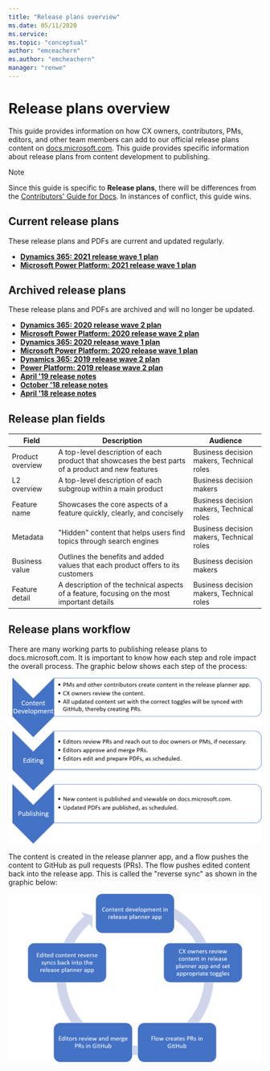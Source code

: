 ```yaml
---
title: "Release plans overview"
ms.date: 05/11/2020
ms.service: 
ms.topic: "conceptual"
author: "emceachern"
ms.author: "emcheachern"
manager: "renwe"
---
```


# Release plans overview

This guide provides information on how CX owners, contributors, PMs, editors, and other team members can add to our official release plans content on [docs.microsoft.com](https://docs.microsoft.com/business-applications-release-notes/). This guide provides specific information about release plans from content development to publishing. 

> [!NOTE]
> Since this guide is specific to **Release plans**, there will be differences from the [Contributors' Guide for Docs](contributors-guide.md). In instances of conflict, this guide wins.

## Current release plans

These release plans and PDFs are current and updated regularly.

- **[Dynamics 365: 2021 release wave 1 plan](https://docs.microsoft.com/dynamics365-release-plan/2021wave1/)**
- **[Microsoft Power Platform: 2021 release wave 1 plan](https://docs.microsoft.com/power-platform-release-plan/2021wave1/)** 

<!--With the **2020 release wave 1 plans**, we implemented to following changes: 
- All release plans release prior to 2019 release wave 2 will no longer be updated.
- **Info about ADO system for updates during publish will be added.**
- Questions about publishing can be sent to the email alias [BAG Release Plans Publishing](mailto:rppub@microsoft.com).-->

<!--| Feature | Notes | PDF |
| -- | -- | -- |
| **[Dynamics 365: 2021 release wave 1 plan](https://docs.microsoft.com/dynamics365-release-plan/2021wave1/)** | Updated regularly. | Updated regularly. |
| **[Microsoft Power Platform: 2021 release wave 1 plan](https://docs.microsoft.com/power-platform-release-plan/2021wave1/)** | Updated regularly. | Updated regularly. |-->

## Archived release plans

These release plans and PDFs are archived and will no longer be updated.

- **[Dynamics 365: 2020 release wave 2 plan](https://docs.microsoft.com/dynamics365-release-plan/2020wave2/)**
- **[Microsoft Power Platform: 2020 release wave 2 plan](https://docs.microsoft.com/power-platform-release-plan/2020wave2/)**
- **[Dynamics 365: 2020 release wave 1 plan](https://docs.microsoft.com/dynamics365-release-plan/2020wave1/index)**
- **[Microsoft Power Platform: 2020 release wave 1 plan](https://docs.microsoft.com/en-us/power-platform-release-plan/2020wave1/)**
- **[Dynamics 365: 2019 release wave 2 plan](https://docs.microsoft.com/dynamics365-release-plan/2019wave2/)**
- **[Power Platform: 2019 release wave 2 plan](https://docs.microsoft.com/power-platform-release-plan/2019wave2/)**
- **[April '19 release notes](https://docs.microsoft.com/business-applications-release-notes/April19/index)**
- **[October '18 release notes](https://docs.microsoft.com/business-applications-release-notes/October18/index)**
- **[April '18 release notes](https://docs.microsoft.com/en-us/business-applications-release-notes/April18/index)** 

<!--With the **2019 release wave 2 plans**, we implemented the following changes:
- Changed the name to "release plans" from "release notes."
- Moved to new repos in GitHub.
- Split the content into two parts: Dynamics 365 and Power Platform. This includes publishing two separate PDFs.  
- Introduced the Release Planner app. PMs use this to input their feature information for the release plans. The information is pushed into GitHub and used for the BAG product roadmap. All content is created and updated int he release planner app.-->

<!--| Feature | Notes | PDF |
| -- | -- | -- |
| **[Dynamics 365: 2020 release wave 1 plan](https://docs.microsoft.com/dynamics365-release-plan/2020wave1/index)** | This release plan is archiv
| **[Dynamics 365: 2019 release wave 2 plan](https://docs.microsoft.com/dynamics365-release-plan/2019wave2/)** | This release plan is archived, and will no longer be updated. | No longer updated. |
| **[Power Platform: 2019 release wave 2 plan](https://docs.microsoft.com/en-us/power-platform-release-plan/2019wave2/)** | This release plan is archived, and will no longer be updated. | No longer updated.|
| **[April '19 release notes](https://docs.microsoft.com/en-us/business-applications-release-notes/April19/index)** | This release plan is archived, and will no longer be updated. | No longer updated. |
| **[October '18 release notes](https://docs.microsoft.com/en-us/business-applications-release-notes/October18/index)** | This release plan is archived, and will no longer be updated. | No longer updated. |
| **[April '18 release notes](https://docs.microsoft.com/en-us/business-applications-release-notes/April18/index)** | This release plan is archived, and will no longer be updated. | No longer updated. | -->

## Release plan fields

| Field | Description | Audience |
| ----- | ----- | -----|
| Product overview | A top-level description of each product that showcases the best parts of a product and new features | Business decision makers, Technical roles |
| L2 overview | A top-level description of each subgroup within a main product | Business decision makers |
| Feature name | Showcases the core aspects of a feature quickly, clearly, and concisely | Business decision makers, Technical roles |
| Metadata | "Hidden" content that helps users find topics through search engines | Business decision makers, Technical roles |
| Business value | Outlines the benefits and added values that each product offers to its customers | Business decision makers |
| Feature detail | A description of the technical aspects of a feature, focusing on the most important details | Business decision makers, Technical roles | 


## Release plans workflow

There are many working parts to publishing release plans to docs.microsoft.com. It is important to know how each step and role impact the overall process. The graphic below shows each step of the process:  

![Workflow](media/workflow.png "Workflow")

The content is created in the release planner app, and a flow pushes the content to GitHub as pull requests (PRs). The flow pushes edited content back into the release app. This is called the "reverse sync" as shown in the graphic below:  

![Workflow process](media/workflowprocess.png "Workflow process")

